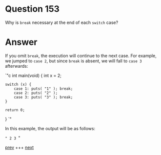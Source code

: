 
# Question 153



Why is `break` necessary at the end of each `switch` case? 


# Answer



If you omit `break`, the execution will continue to the next case. For example,
we jumped to `case 2`, but since `break` is absent, we will fall to `case 3` 
afterwards:


`"c
int main(void) {
    int x = 2;

    switch (x) {
        case 1: puts( "1" ); break;
        case 2: puts( "2" ); 
        case 3: puts( "3" ); break;
    }

    return 0;
}
`"

In this example, the output will be as follows:

`"
2
3
`"


[prev](152.md) +++ [next](154.md)
